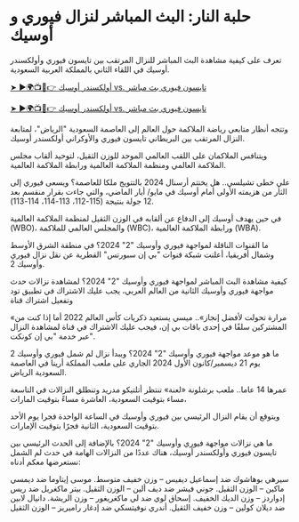 <h1>حلبة النار: البث المباشر لنزال فيوري و أوسيك</h1>

تعرف على كيفية مشاهدة البث المباشر للنزال المرتقب بين تايسون فيوري وأولكسندر أوسيك في اللقاء الثاني بالمملكة العربية السعودية.

[➤ ►🌍📺📱👉 أولكسندر أوسيك vs. تايسون فيوري بث مباشر](https://t.co/o88nIGoYU5)

[➤ ►🌍📺📱👉 أولكسندر أوسيك vs. تايسون فيوري بث مباشر](https://t.co/o88nIGoYU5)

وتتجه أنظار متابعي رياضة الملاكمة حول العالم إلى العاصمة السعودية "الرياض"، لمتابعة النزال المرتقب بين البريطاني تايسون فيوري والأوكراني أولكسندر أوسيك.


ويتنافس الملاكمان على اللقب العالمي الموحد للوزن الثقيل، لتوحيد ألقاب مجلس الملاكمة العالمي ومنظمة الملاكمة العالمية ورابطة الملاكمة العالمية.

على خطى تشيلسي.. هل يختتم أرسنال 2024 بالتتويج ملكا للعاصمة؟
ويسعى فيوري إلى الثأر من هزيمته الأولى أمام أوسيك في مايو/ أيار الماضي، والتي جاءت بقرار منقسم بعد 12 جولة بنتيجة (115-112، 113-114، 114-113).

في حين يهدف أوسيك إلى الدفاع عن ألقابه في الوزن الثقيل لمنظمة الملاكمة العالمية (WBO)، والمجلس العالمي للملاكمة (WBC)، ورابطة الملاكمة العالمية (WBA).

ما القنوات الناقلة لمواجهة فيوري وأوسيك "2" 2024؟
في منطقة الشرق الأوسط وشمال أفريقيا، أعلنت شبكة قنوات "بي إن سبورتس" القطرية عن نقل نزال فيوري وأوسيك 2. 

كيفية مشاهدة البث المباشر لمواجهة فيوري وأوسيك "2" 2024؟
لمشاهدة نزالات حدث مواجهة فيوري وأوسيك الثانية من العالم العربي، يجب عليك الاشتراك في تطبيق تود وتفعيل اشتراك قناة

«مرارة تحولت لأفضل إنجاز».. ميسي يستعيد ذكريات كأس العالم 2022
أما إذا كنت من المشتركين سلفًا في إحدى باقات بي إن، فيجب عليك الاشتراك في قناة لمشاهدة النزال  عبر خدمة "بي إن كونكت".

ما هو موعد مواجهة فيوري وأوسيك "2" 2024؟
ويبدأ نزال لم شمل فيوري وأوسيك 2 يوم 21 ديسمبر/كانون الأول 2024 الجاري على ملعب المملكة أرينا في العاصمة السعودية الرياض.

عمرها 14 عاما.. ملعب برشلونة «لعنة» تنتظر أتلتيكو مدريد
وتنطلق النزالات في التاسعة مساء بتوقيت السعودية، العاشرة مساءً بتوقيت المارات،

ويتوقع أن يقام النزال الرئيسي بين فيوري وأوسيك في الساعة الواحدة فجرا يوم الأحد بتوقيت السعودية، الثانية فجرًا بتوقيت الإمارات.

ما هي نزالات مواجهة فيوري وأوسيك "2" 2024؟
بالإضافة إلى الحدث الرئيسي بين تايسون فيوري وأولكسندر أوسيك، هناك عددًا من النزالات الهامة في حدث لم الشمل نستعرضها معكم أدناه:

سيرهي بوهاشوك ضد إسماعيل ديفيس – وزن خفيف متوسط.
موسى إيتاوما ضد ديمسي ماكين – الوزن الثقيل.
جوني فيشر ضد ديف ألين – الوزن الثقيل.
بيتر ماكغريل ضد ريس إدواردز – وزن الديك الخفيف.
إسحاق لوي ضد لي ماكغريغور – وزن الريشة.
دانيال لابين ضد ديلان كولين – وزن خفيف الثقيل.
أندري نوفيتسكي ضد إدغار راميريز – الوزن الثقيل
